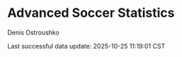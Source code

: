 # Advanced Soccer Statistics
Denis Ostroushko

<!-- gfm -->

Last successful data update: 2025-10-25 11:19:01 CST
